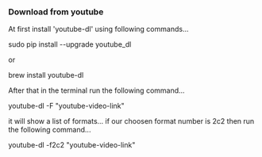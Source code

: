 ### Download from youtube

At first install 'youtube-dl' using following commands...

sudo pip install --upgrade youtube_dl

or

brew install youtube-dl

After that in the terminal run the following command...

youtube-dl -F "youtube-video-link"

it will show a list of formats...
if our choosen format number is 2c2 then run the following command...

youtube-dl -f2c2 "youtube-video-link"

